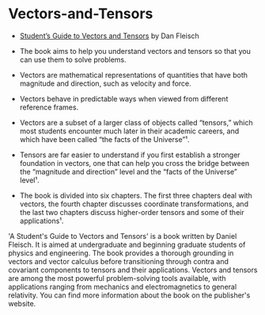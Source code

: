 # Vectors-and-Tensors

* [Student’s Guide to Vectors and Tensors](https://www4.danfleisch.com/sgvt/) by Dan Fleisch

* The book aims to help you understand vectors and tensors so that you can use them to solve problems.
* Vectors are mathematical representations of quantities that have both magnitude and direction, such as velocity and force.
* Vectors behave in predictable ways when viewed from different reference frames.
* Vectors are a subset of a larger class of objects called “tensors,” which most students encounter much later in their academic careers, and which have been called “the facts of the Universe”¹.
* Tensors are far easier to understand if you first establish a stronger foundation in vectors, one that can help you cross the bridge between the “magnitude and direction” level and the “facts of the Universe” level¹.
* The book is divided into six chapters. The first three chapters deal with vectors, the fourth chapter discusses coordinate transformations, and the last two chapters discuss higher-order tensors and some of their applications¹.

'A Student's Guide to Vectors and Tensors' is a book written by Daniel Fleisch. It is aimed at undergraduate and beginning graduate students of physics and engineering. The book provides a thorough grounding in vectors and vector calculus before transitioning through contra and covariant components to tensors and their applications. Vectors and tensors are among the most powerful problem-solving tools available, with applications ranging from mechanics and electromagnetics to general relativity. You can find more information about the book on the publisher's website.
